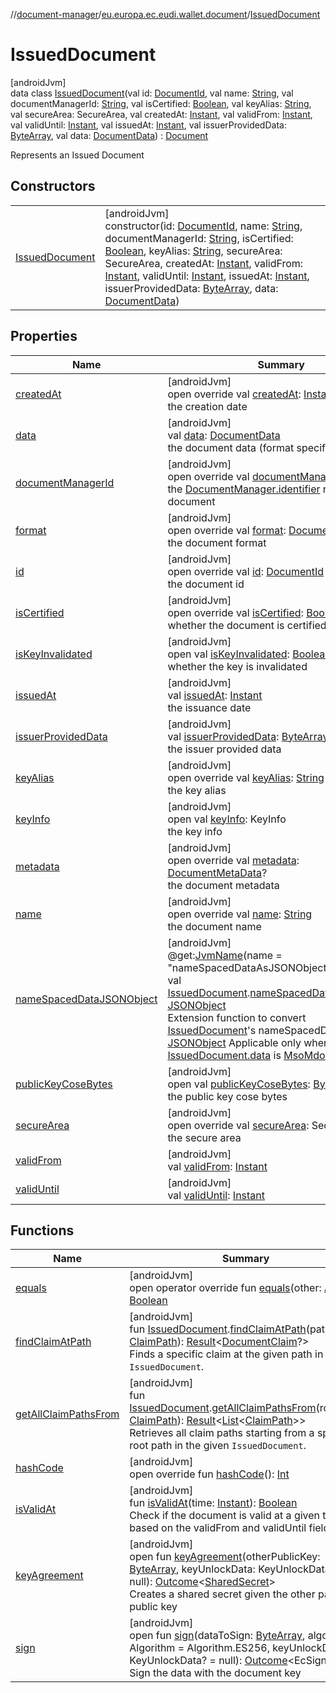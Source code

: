 //[document-manager](../../../index.md)/[eu.europa.ec.eudi.wallet.document](../index.md)/[IssuedDocument](index.md)

# IssuedDocument

[androidJvm]\
data class [IssuedDocument](index.md)(val id: [DocumentId](../-document-id/index.md), val name: [String](https://kotlinlang.org/api/latest/jvm/stdlib/kotlin-stdlib/kotlin/-string/index.html), val documentManagerId: [String](https://kotlinlang.org/api/latest/jvm/stdlib/kotlin-stdlib/kotlin/-string/index.html), val isCertified: [Boolean](https://kotlinlang.org/api/latest/jvm/stdlib/kotlin-stdlib/kotlin/-boolean/index.html), val keyAlias: [String](https://kotlinlang.org/api/latest/jvm/stdlib/kotlin-stdlib/kotlin/-string/index.html), val secureArea: SecureArea, val createdAt: [Instant](https://developer.android.com/reference/kotlin/java/time/Instant.html), val validFrom: [Instant](https://developer.android.com/reference/kotlin/java/time/Instant.html), val validUntil: [Instant](https://developer.android.com/reference/kotlin/java/time/Instant.html), val issuedAt: [Instant](https://developer.android.com/reference/kotlin/java/time/Instant.html), val issuerProvidedData: [ByteArray](https://kotlinlang.org/api/latest/jvm/stdlib/kotlin-stdlib/kotlin/-byte-array/index.html), val data: [DocumentData](../../eu.europa.ec.eudi.wallet.document.format/-document-data/index.md)) : [Document](../-document/index.md)

Represents an Issued Document

## Constructors

| | |
|---|---|
| [IssuedDocument](-issued-document.md) | [androidJvm]<br>constructor(id: [DocumentId](../-document-id/index.md), name: [String](https://kotlinlang.org/api/latest/jvm/stdlib/kotlin-stdlib/kotlin/-string/index.html), documentManagerId: [String](https://kotlinlang.org/api/latest/jvm/stdlib/kotlin-stdlib/kotlin/-string/index.html), isCertified: [Boolean](https://kotlinlang.org/api/latest/jvm/stdlib/kotlin-stdlib/kotlin/-boolean/index.html), keyAlias: [String](https://kotlinlang.org/api/latest/jvm/stdlib/kotlin-stdlib/kotlin/-string/index.html), secureArea: SecureArea, createdAt: [Instant](https://developer.android.com/reference/kotlin/java/time/Instant.html), validFrom: [Instant](https://developer.android.com/reference/kotlin/java/time/Instant.html), validUntil: [Instant](https://developer.android.com/reference/kotlin/java/time/Instant.html), issuedAt: [Instant](https://developer.android.com/reference/kotlin/java/time/Instant.html), issuerProvidedData: [ByteArray](https://kotlinlang.org/api/latest/jvm/stdlib/kotlin-stdlib/kotlin/-byte-array/index.html), data: [DocumentData](../../eu.europa.ec.eudi.wallet.document.format/-document-data/index.md)) |

## Properties

| Name | Summary |
|---|---|
| [createdAt](created-at.md) | [androidJvm]<br>open override val [createdAt](created-at.md): [Instant](https://developer.android.com/reference/kotlin/java/time/Instant.html)<br>the creation date |
| [data](data.md) | [androidJvm]<br>val [data](data.md): [DocumentData](../../eu.europa.ec.eudi.wallet.document.format/-document-data/index.md)<br>the document data (format specific) |
| [documentManagerId](document-manager-id.md) | [androidJvm]<br>open override val [documentManagerId](document-manager-id.md): [String](https://kotlinlang.org/api/latest/jvm/stdlib/kotlin-stdlib/kotlin/-string/index.html)<br>the [DocumentManager.identifier](../-document-manager/identifier.md) related to this document |
| [format](format.md) | [androidJvm]<br>open override val [format](format.md): [DocumentFormat](../../eu.europa.ec.eudi.wallet.document.format/-document-format/index.md)<br>the document format |
| [id](id.md) | [androidJvm]<br>open override val [id](id.md): [DocumentId](../-document-id/index.md)<br>the document id |
| [isCertified](is-certified.md) | [androidJvm]<br>open override val [isCertified](is-certified.md): [Boolean](https://kotlinlang.org/api/latest/jvm/stdlib/kotlin-stdlib/kotlin/-boolean/index.html)<br>whether the document is certified |
| [isKeyInvalidated](../-document/is-key-invalidated.md) | [androidJvm]<br>open val [isKeyInvalidated](../-document/is-key-invalidated.md): [Boolean](https://kotlinlang.org/api/latest/jvm/stdlib/kotlin-stdlib/kotlin/-boolean/index.html)<br>whether the key is invalidated |
| [issuedAt](issued-at.md) | [androidJvm]<br>val [issuedAt](issued-at.md): [Instant](https://developer.android.com/reference/kotlin/java/time/Instant.html)<br>the issuance date |
| [issuerProvidedData](issuer-provided-data.md) | [androidJvm]<br>val [issuerProvidedData](issuer-provided-data.md): [ByteArray](https://kotlinlang.org/api/latest/jvm/stdlib/kotlin-stdlib/kotlin/-byte-array/index.html)<br>the issuer provided data |
| [keyAlias](key-alias.md) | [androidJvm]<br>open override val [keyAlias](key-alias.md): [String](https://kotlinlang.org/api/latest/jvm/stdlib/kotlin-stdlib/kotlin/-string/index.html)<br>the key alias |
| [keyInfo](../-document/key-info.md) | [androidJvm]<br>open val [keyInfo](../-document/key-info.md): KeyInfo<br>the key info |
| [metadata](metadata.md) | [androidJvm]<br>open override val [metadata](metadata.md): [DocumentMetaData](../../eu.europa.ec.eudi.wallet.document.metadata/-document-meta-data/index.md)?<br>the document metadata |
| [name](name.md) | [androidJvm]<br>open override val [name](name.md): [String](https://kotlinlang.org/api/latest/jvm/stdlib/kotlin-stdlib/kotlin/-string/index.html)<br>the document name |
| [nameSpacedDataJSONObject](../name-spaced-data-j-s-o-n-object.md) | [androidJvm]<br>@get:[JvmName](https://kotlinlang.org/api/latest/jvm/stdlib/kotlin-stdlib/kotlin.jvm/-jvm-name/index.html)(name = &quot;nameSpacedDataAsJSONObject&quot;)<br>val [IssuedDocument](index.md).[nameSpacedDataJSONObject](../name-spaced-data-j-s-o-n-object.md): [JSONObject](https://developer.android.com/reference/kotlin/org/json/JSONObject.html)<br>Extension function to convert [IssuedDocument](index.md)'s nameSpacedData to [JSONObject](https://developer.android.com/reference/kotlin/org/json/JSONObject.html) Applicable only when [IssuedDocument.data](data.md) is [MsoMdocData](../../eu.europa.ec.eudi.wallet.document.format/-mso-mdoc-data/index.md) |
| [publicKeyCoseBytes](../-document/public-key-cose-bytes.md) | [androidJvm]<br>open val [publicKeyCoseBytes](../-document/public-key-cose-bytes.md): [ByteArray](https://kotlinlang.org/api/latest/jvm/stdlib/kotlin-stdlib/kotlin/-byte-array/index.html)<br>the public key cose bytes |
| [secureArea](secure-area.md) | [androidJvm]<br>open override val [secureArea](secure-area.md): SecureArea<br>the secure area |
| [validFrom](valid-from.md) | [androidJvm]<br>val [validFrom](valid-from.md): [Instant](https://developer.android.com/reference/kotlin/java/time/Instant.html) |
| [validUntil](valid-until.md) | [androidJvm]<br>val [validUntil](valid-until.md): [Instant](https://developer.android.com/reference/kotlin/java/time/Instant.html) |

## Functions

| Name | Summary |
|---|---|
| [equals](equals.md) | [androidJvm]<br>open operator override fun [equals](equals.md)(other: [Any](https://kotlinlang.org/api/latest/jvm/stdlib/kotlin-stdlib/kotlin/-any/index.html)?): [Boolean](https://kotlinlang.org/api/latest/jvm/stdlib/kotlin-stdlib/kotlin/-boolean/index.html) |
| [findClaimAtPath](../../eu.europa.ec.eudi.wallet.document.format/find-claim-at-path.md) | [androidJvm]<br>fun [IssuedDocument](index.md).[findClaimAtPath](../../eu.europa.ec.eudi.wallet.document.format/find-claim-at-path.md)(path: [ClaimPath](../../eu.europa.ec.eudi.wallet.document.format/-claim-path/index.md)): [Result](https://kotlinlang.org/api/latest/jvm/stdlib/kotlin-stdlib/kotlin/-result/index.html)&lt;[DocumentClaim](../../eu.europa.ec.eudi.wallet.document.format/-document-claim/index.md)?&gt;<br>Finds a specific claim at the given path in the `IssuedDocument`. |
| [getAllClaimPathsFrom](../../eu.europa.ec.eudi.wallet.document.format/get-all-claim-paths-from.md) | [androidJvm]<br>fun [IssuedDocument](index.md).[getAllClaimPathsFrom](../../eu.europa.ec.eudi.wallet.document.format/get-all-claim-paths-from.md)(rootPath: [ClaimPath](../../eu.europa.ec.eudi.wallet.document.format/-claim-path/index.md)): [Result](https://kotlinlang.org/api/latest/jvm/stdlib/kotlin-stdlib/kotlin/-result/index.html)&lt;[List](https://kotlinlang.org/api/latest/jvm/stdlib/kotlin-stdlib/kotlin.collections/-list/index.html)&lt;[ClaimPath](../../eu.europa.ec.eudi.wallet.document.format/-claim-path/index.md)&gt;&gt;<br>Retrieves all claim paths starting from a specified root path in the given `IssuedDocument`. |
| [hashCode](hash-code.md) | [androidJvm]<br>open override fun [hashCode](hash-code.md)(): [Int](https://kotlinlang.org/api/latest/jvm/stdlib/kotlin-stdlib/kotlin/-int/index.html) |
| [isValidAt](is-valid-at.md) | [androidJvm]<br>fun [isValidAt](is-valid-at.md)(time: [Instant](https://developer.android.com/reference/kotlin/java/time/Instant.html)): [Boolean](https://kotlinlang.org/api/latest/jvm/stdlib/kotlin-stdlib/kotlin/-boolean/index.html)<br>Check if the document is valid at a given time, based on the validFrom and validUntil fields |
| [keyAgreement](../-document/key-agreement.md) | [androidJvm]<br>open fun [keyAgreement](../-document/key-agreement.md)(otherPublicKey: [ByteArray](https://kotlinlang.org/api/latest/jvm/stdlib/kotlin-stdlib/kotlin/-byte-array/index.html), keyUnlockData: KeyUnlockData? = null): [Outcome](../-outcome/index.md)&lt;[SharedSecret](../-shared-secret/index.md)&gt;<br>Creates a shared secret given the other party's public key |
| [sign](../-document/sign.md) | [androidJvm]<br>open fun [sign](../-document/sign.md)(dataToSign: [ByteArray](https://kotlinlang.org/api/latest/jvm/stdlib/kotlin-stdlib/kotlin/-byte-array/index.html), algorithm: Algorithm = Algorithm.ES256, keyUnlockData: KeyUnlockData? = null): [Outcome](../-outcome/index.md)&lt;EcSignature&gt;<br>Sign the data with the document key |
